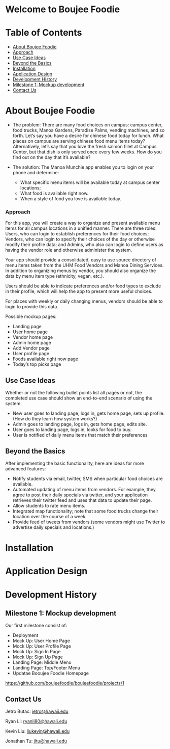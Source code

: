 # Welcome to Boujee Foodie

# Table of Contents
* [About Boujee Foodie](#about-boujee-foodie)
 * [Approach](#approach)
 * [Use Case Ideas](#use-case-ideas)
 * [Beyond the Basics](#beyond-the-basics)
* [Installation](#installation)
* [Application Design](#application-design)
* [Development History](#development-history)
 * [Milestone 1: Mockup development](#milestone-1-mockup-development)
* [Contact Us](#contact-us)

# About Boujee Foodie
* The problem: There are many food choices on campus: campus center, food trucks, Manoa Gardens, Paradise Palms, vending machines, and so forth. Let’s say you have a desire for chinese food today for lunch. What places on campus are serving chinese food menu items today? Alternatively, let’s say that you love the fresh salmon fillet at Campus Center, but that dish is only served once every few weeks. How do you find out on the day that it’s available?

* The solution: The Manoa Munchie app enables you to login on your phone and determine:
  * What specific menu items will be available today at campus center locations;
  * What food is available right now.
  * When a style of food you love is available today.

### Approach
For this app, you will create a way to organize and present available menu items for all campus locations in a unified manner. There are three roles: Users, who can login to establish preferences for their food choices; Vendors, who can login to specify their choices of the day or otherwise modify their profile data; and Admins, who also can login to define users as having the vendor role and otherwise administer the system.

Your app should provide a consolidated, easy to use source directory of menu items taken from the UHM Food Vendors and Manoa Dining Services. In addition to organizing menus by vendor, you should also organize the data by menu item type (ethnicity, vegan, etc.).

Users should be able to indicate preferences and/or food types to exclude in their profile, which will help the app to present more useful choices.

For places with weekly or daily changing menus, vendors should be able to login to provide this data.

Possible mockup pages:

* Landing page
* User home page
* Vendor home page
* Admin home page
* Add Vendor page
* User profile page
* Foods available right now page
* Today’s top picks page

## Use Case Ideas
Whether or not the following bullet points list all pages or not, the completed use case should show an end-to-end scenario of using the system.

* New user goes to landing page, logs in, gets home page, sets up profile. (How do they learn how system works?)
* Admin goes to landing page, logs in, gets home page, edits site.
* User goes to landing page, logs in, looks for food to buy.
* User is notified of daily menu items that match their preferences

## Beyond the Basics
After implementing the basic functionality, here are ideas for more advanced features:

* Notify students via email, twitter, SMS when particular food choices are available.
* Automated updating of menu items from vendors. For example, they agree to post their daily specials via twitter, and your application retrieves their twitter feed and uses that data to update their page.
* Allow students to rate menu items.
* Integrated map functionality; note that some food trucks change their location over the course of a week.
* Provide feed of tweets from vendors (some vendors might use Twitter to advertise daily specials and locations.)

# Installation
# Application Design
# Development History

## Milestone 1: Mockup development
Our first milestone consist of:

* Deployment
* Mock Up: User Home Page
* Mock Up: User Profile Page
* Mock Up: Sign In Page
* Mock Up: Sign Up Page
* Landing Page: Middle Menu
* Landing Page: Top/Footer Menu
* Updatae Booujee Foodie Homepage

https://github.com/boujeefoodie/boujeefoodie/projects/1

## Contact Us

Jetro Butac: jetro@hawaii.edu 

Ryan Li: ryanli80@hawaii.edu

Kevin Liu: liukevin@hawaii.edu

Jonathan Tu: jltu@hawaii.edu
